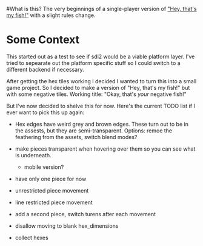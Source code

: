 #What is this?
The very beginnings of a single-player version of ["Hey, that's my fish!"](https://boardgamegeek.com/boardgame/8203/hey-s-my-fish) with a slight rules change. 

# Some Context
This started out as a test to see if sdl2 would be a viable platform layer. I've tried to sepearate out the platform specific stuff so I could switch to a different backend if necessary.

After getting the hex tiles working I decided I wanted to turn this into a small game project. So I decided to make a version of "Hey, that's my fish!" but with some negative tiles. Working title: "Okay, that's *your* negative fish!"

But I've now decided to shelve this for now. Here's the current TODO list if I ever want to pick this up again:

* Hex edges have weird grey and brown edges. These turn out to be in the assests, but they are semi-transparent. Options: remoe the feathering from the assets, switch blend modes?

* make pieces transparent when hovering over them so you can see what is underneath.
    * mobile version?

* have only one piece for now

* unrestricted piece movement

* line restricted piece movement

* add a second piece, switch turens after each movement

* disallow moving to blank hex_dimensions

* collect hexes
